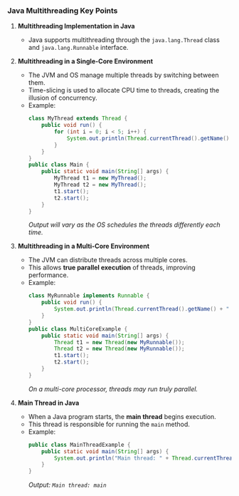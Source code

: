 ### Java Multithreading Key Points  

1. **Multithreading Implementation in Java**  
   - Java supports multithreading through the `java.lang.Thread` class and `java.lang.Runnable` interface.

2. **Multithreading in a Single-Core Environment**  
   - The JVM and OS manage multiple threads by switching between them.  
   - Time-slicing is used to allocate CPU time to threads, creating the illusion of concurrency.  
   - Example:  
     ```java
     class MyThread extends Thread {
         public void run() {
             for (int i = 0; i < 5; i++) {
                 System.out.println(Thread.currentThread().getName() + " is running");
             }
         }
     }
     public class Main {
         public static void main(String[] args) {
             MyThread t1 = new MyThread();
             MyThread t2 = new MyThread();
             t1.start();
             t2.start();
         }
     }
     ```
     *Output will vary as the OS schedules the threads differently each time.*

3. **Multithreading in a Multi-Core Environment**  
   - The JVM can distribute threads across multiple cores.  
   - This allows **true parallel execution** of threads, improving performance.  
   - Example:
     ```java
     class MyRunnable implements Runnable {
         public void run() {
             System.out.println(Thread.currentThread().getName() + " is running");
         }
     }
     public class MultiCoreExample {
         public static void main(String[] args) {
             Thread t1 = new Thread(new MyRunnable());
             Thread t2 = new Thread(new MyRunnable());
             t1.start();
             t2.start();
         }
     }
     ```
     *On a multi-core processor, threads may run truly parallel.*

4. **Main Thread in Java**  
   - When a Java program starts, the **main thread** begins execution.  
   - This thread is responsible for running the `main` method.  
   - Example:
     ```java
     public class MainThreadExample {
         public static void main(String[] args) {
             System.out.println("Main thread: " + Thread.currentThread().getName());
         }
     }
     ```
     *Output: `Main thread: main`*  

